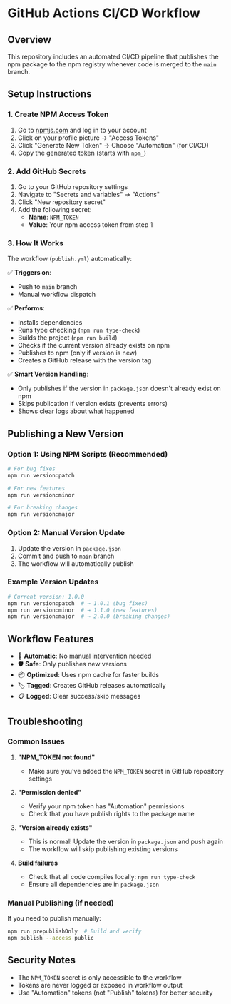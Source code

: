 # GitHub Actions CI/CD Workflow

## Overview

This repository includes an automated CI/CD pipeline that publishes the npm package to the npm registry whenever code is merged to the `main` branch.

## Setup Instructions

### 1. Create NPM Access Token

1. Go to [npmjs.com](https://www.npmjs.com/) and log in to your account
2. Click on your profile picture → "Access Tokens"
3. Click "Generate New Token" → Choose "Automation" (for CI/CD)
4. Copy the generated token (starts with `npm_`)

### 2. Add GitHub Secrets

1. Go to your GitHub repository settings
2. Navigate to "Secrets and variables" → "Actions"
3. Click "New repository secret"
4. Add the following secret:
   - **Name**: `NPM_TOKEN`
   - **Value**: Your npm access token from step 1

### 3. How It Works

The workflow (`publish.yml`) automatically:

✅ **Triggers on**:
- Push to `main` branch
- Manual workflow dispatch

✅ **Performs**:
- Installs dependencies
- Runs type checking (`npm run type-check`)
- Builds the project (`npm run build`)
- Checks if the current version already exists on npm
- Publishes to npm (only if version is new)
- Creates a GitHub release with the version tag

✅ **Smart Version Handling**:
- Only publishes if the version in `package.json` doesn't already exist on npm
- Skips publication if version exists (prevents errors)
- Shows clear logs about what happened

## Publishing a New Version

### Option 1: Using NPM Scripts (Recommended)
```bash
# For bug fixes
npm run version:patch

# For new features
npm run version:minor

# For breaking changes
npm run version:major
```

### Option 2: Manual Version Update
1. Update the version in `package.json`
2. Commit and push to `main` branch
3. The workflow will automatically publish

### Example Version Updates
```bash
# Current version: 1.0.0
npm run version:patch  # → 1.0.1 (bug fixes)
npm run version:minor  # → 1.1.0 (new features)
npm run version:major  # → 2.0.0 (breaking changes)
```

## Workflow Features

- 🔄 **Automatic**: No manual intervention needed
- 🛡️ **Safe**: Only publishes new versions
- 📦 **Optimized**: Uses npm cache for faster builds
- 🏷️ **Tagged**: Creates GitHub releases automatically
- 📋 **Logged**: Clear success/skip messages

## Troubleshooting

### Common Issues

1. **"NPM_TOKEN not found"**
   - Make sure you've added the `NPM_TOKEN` secret in GitHub repository settings

2. **"Permission denied"**
   - Verify your npm token has "Automation" permissions
   - Check that you have publish rights to the package name

3. **"Version already exists"**
   - This is normal! Update the version in `package.json` and push again
   - The workflow will skip publishing existing versions

4. **Build failures**
   - Check that all code compiles locally: `npm run type-check`
   - Ensure all dependencies are in `package.json`

### Manual Publishing (if needed)

If you need to publish manually:
```bash
npm run prepublishOnly  # Build and verify
npm publish --access public
```

## Security Notes

- The `NPM_TOKEN` secret is only accessible to the workflow
- Tokens are never logged or exposed in workflow output
- Use "Automation" tokens (not "Publish" tokens) for better security
